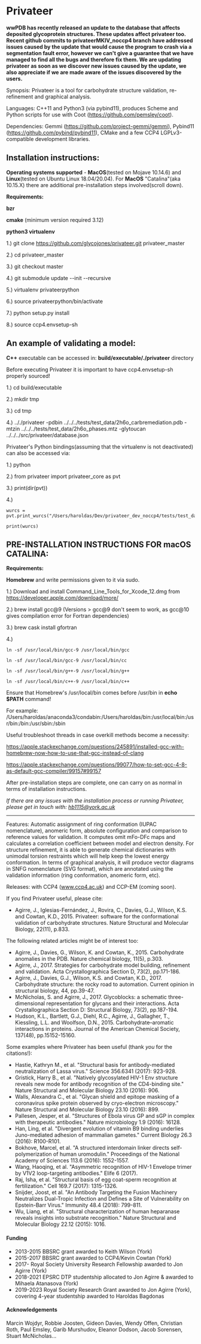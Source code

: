 

# Privateer


**wwPDB has recently released an update to the database that affects deposited glycoprotein structures. These updates affect privateer too. Recent github commits to privateerMKIV_noccp4 branch have addressed issues caused by the update that would cause the program to crash via a segmentation fault error, however we can't give a guarantee that we have managed to find all the bugs and therefore fix them. We are updating privateer as soon as we discover new issues caused by the update, we also appreciate if we are made aware of the issues discovered by the users.**

Synopsis: Privateer is a tool for carbohydrate structure validation, re-refinement and graphical analysis.

Languages: C++11 and Python3 (via pybind11), produces Scheme and Python scripts for use with Coot (https://github.com/pemsley/coot).

Dependencies: Gemmi (https://github.com/project-gemmi/gemmi), Pybind11 (https://github.com/pybind/pybind11), CMake and a few CCP4 LGPLv3-compatible development libraries.



## **Installation instructions:**

**Operating systems supported** - **MacOS**(tested on Mojave 10.14.6) and **Linux**(tested on Ubuntu Linux 18.04/20.04). For **MacOS** "Catalina"(aka 10.15.X) there are additional pre-installation steps involved(scroll down).

**Requirements:** 

**bzr** 

**cmake** (minimum version required 3.12)

**python3 virtualenv** 



1.) git clone https://github.com/glycojones/privateer.git privateer_master

2.) cd privateer_master

3.) git checkout master 

4.) git submodule update --init --recursive

5.) virtualenv privateerpython

6.) source privateerpython/bin/activate

7.) python setup.py install

8.) source ccp4.envsetup-sh



## An example of validating a model:

**C++** executable can be accessed in: **build/executable/./privateer** directory

Before executing Privateer it is important to have ccp4.envsetup-sh properly sourced!

1.) cd build/executable

2.) mkdir tmp

3.) cd tmp

4.) .././privateer -pdbin ../../../tests/test_data/2h6o_carbremediation.pdb -mtzin ../../../tests/test_data/2h6o_phases.mtz -glytoucan ../../../src/privateer/database.json

Privateer's Python bindings(assuming that the virtualenv is not deactivated) can also be accessed via: 

1.) python

2.) from privateer import privateer_core as pvt

3.) print(dir(pvt))

4.) 

    wurcs = pvt.print_wurcs("/Users/haroldas/Dev/privateer_dev_noccp4/tests/test_data/2h6o_carbremediation.pdb")
    
    print(wurcs)


## PRE-INSTALLATION INSTRUCTIONS FOR macOS CATALINA: 

**Requirements:**

**Homebrew** and write permissions given to it via sudo. 

1.) Download and install Command_Line_Tools_for_Xcode_12.dmg from https://developer.apple.com/download/more/

2.) brew install gcc@9 (Versions > gcc@9 don't seem to work, as gcc@10 gives compilation error for Fortran dependencies)

3.) brew cask install gfortran

4.) 

    ln -sf /usr/local/bin/gcc-9 /usr/local/bin/gcc
    
    ln -sf /usr/local/bin/gcc-9 /usr/local/bin/cc
    
    ln -sf /usr/local/bin/g++-9 /usr/local/bin/g++
    
    ln -sf /usr/local/bin/c++-9 /usr/local/bin/c++

Ensure that Homebrew's /usr/local/bin comes before /usr/bin in **echo $PATH** command!

For example: /Users/haroldas/anaconda3/condabin:/Users/haroldas/bin:/usr/local/bin:/usr/bin:/bin:/usr/sbin:/sbin

Useful troubleshoot threads in case overkill methods become a necessity: 

https://apple.stackexchange.com/questions/245891/installed-gcc-with-homebrew-now-how-to-use-that-gcc-instead-of-clang

https://apple.stackexchange.com/questions/99077/how-to-set-gcc-4-8-as-default-gcc-compiler/99157#99157

After pre-installation steps are complete, one can carry on as normal in terms of installation instructions. 


*If there are any issues with the installation process or running Privateer, please get in touch with: hb1115@york.ac.uk*
_____

Features: Automatic assignment of ring conformation (IUPAC nomenclature), anomeric form, absolute configuration and comparison to reference values for validation. It computes omit mFo-DFc maps and calculates a correlation coefficient between model and electron density. For structure refinement, it is able to generate chemical dictionaries with unimodal torsion restraints which will help keep the lowest energy conformation. In terms of graphical analysis, it will produce vector diagrams in SNFG nomenclature (SVG format), which are annotated using the validation information (ring conformation, anomeric form, etc).

Releases: with CCP4 (www.ccp4.ac.uk) and CCP-EM (coming soon).

If you find Privateer useful, please cite:

- Agirre, J., Iglesias-Fernández, J., Rovira, C., Davies, G.J., Wilson, K.S. and Cowtan, K.D., 2015. Privateer: software for the conformational validation of carbohydrate structures. Nature Structural and Molecular Biology, 22(11), p.833.

The following related articles might be of interest too:

- Agirre, J., Davies, G., Wilson, K. and Cowtan, K., 2015. Carbohydrate anomalies in the PDB. Nature chemical biology, 11(5), p.303.
- Agirre, J., 2017. Strategies for carbohydrate model building, refinement and validation. Acta Crystallographica Section D, 73(2), pp.171-186.
- Agirre, J., Davies, G.J., Wilson, K.S. and Cowtan, K.D., 2017. Carbohydrate structure: the rocky road to automation. Current opinion in structural biology, 44, pp.39-47.
- McNicholas, S. and Agirre, J., 2017. Glycoblocks: a schematic three-dimensional representation for glycans and their interactions. Acta Crystallographica Section D: Structural Biology, 73(2), pp.187-194.
- Hudson, K.L., Bartlett, G.J., Diehl, R.C., Agirre, J., Gallagher, T., Kiessling, L.L. and Woolfson, D.N., 2015. Carbohydrate–aromatic interactions in proteins. Journal of the American Chemical Society, 137(48), pp.15152-15160.

Some examples where Privateer has been useful (thank _you_ for the citations!):

- Hastie, Kathryn M., et al. "Structural basis for antibody-mediated neutralization of Lassa virus." Science 356.6341 (2017): 923-928.
- Gristick, Harry B., et al. "Natively glycosylated HIV-1 Env structure reveals new mode for antibody recognition of the CD4-binding site." Nature Structural and Molecular Biology 23.10 (2016): 906.
- Walls, Alexandra C., et al. "Glycan shield and epitope masking of a coronavirus spike protein observed by cryo-electron microscopy." Nature Structural and Molecular Biology 23.10 (2016): 899.
- Pallesen, Jesper, et al. "Structures of Ebola virus GP and sGP in complex with therapeutic antibodies." Nature microbiology 1.9 (2016): 16128.
- Han, Ling, et al. "Divergent evolution of vitamin B9 binding underlies Juno-mediated adhesion of mammalian gametes." Current Biology 26.3 (2016): R100-R101.
- Bokhove, Marcel, et al. "A structured interdomain linker directs self-polymerization of human uromodulin." Proceedings of the National Academy of Sciences 113.6 (2016): 1552-1557.
- Wang, Haoqing, et al. "Asymmetric recognition of HIV-1 Envelope trimer by V1V2 loop-targeting antibodies." Elife 6 (2017).
- Raj, Isha, et al. "Structural basis of egg coat-sperm recognition at fertilization." Cell 169.7 (2017): 1315-1326.
- Snijder, Joost, et al. "An Antibody Targeting the Fusion Machinery Neutralizes Dual-Tropic Infection and Defines a Site of Vulnerability on Epstein-Barr Virus." Immunity 48.4 (2018): 799-811.
- Wu, Liang, et al. "Structural characterization of human heparanase reveals insights into substrate recognition." Nature Structural and Molecular Biology 22.12 (2015): 1016.

#### Funding 
* 2013-2015 BBSRC grant awarded to Keith Wilson (York)
* 2015-2017 BBSRC grant awarded to CCP4/Kevin Cowtan (York)
* 2017-     Royal Society University Research Fellowship awarded to Jon Agirre (York)
* 2018-2021 EPSRC DTP studentship allocated to Jon Agirre & awarded to Mihaela Atanasova (York)
* 2019-2023 Royal Society Research Grant awarded to Jon Agirre (York), covering 4-year studentship awarded to Haroldas Bagdonas

#### Acknowledgements
Marcin Wojdyr, Robbie Joosten, Gideon Davies, Wendy Offen, Christian Roth, Paul Emsley, Garib Murshudov, Eleanor Dodson, Jacob Sorensen, Stuart McNicholas... 
